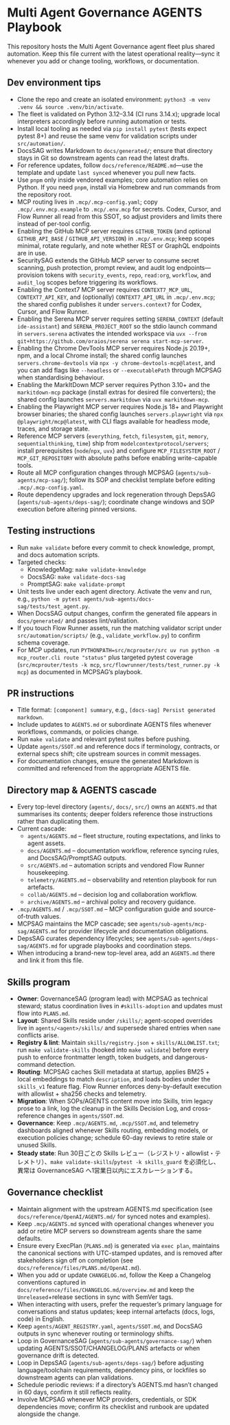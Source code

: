 # Multi Agent Governance AGENTS Playbook

This repository hosts the Multi Agent Governance agent fleet plus shared automation. Keep this file current with the latest operational reality—sync it whenever you add or change tooling, workflows, or documentation.

## Dev environment tips
- Clone the repo and create an isolated environment: `python3 -m venv .venv && source .venv/bin/activate`.
- The fleet is validated on Python 3.12–3.14 (CI runs 3.14.x); upgrade local interpreters accordingly before running automation or tests.
- Install local tooling as needed via `pip install pytest` (tests expect pytest 8+) and reuse the same venv for validation scripts under `src/automation/`.
- DocsSAG writes Markdown to `docs/generated/`; ensure that directory stays in Git so downstream agents can read the latest drafts.
- For reference updates, follow `docs/reference/README.md`—use the template and update `last synced` whenever you pull new facts.
- Use `pnpm` only inside vendored examples; core automation relies on Python. If you need `pnpm`, install via Homebrew and run commands from the repository root.
- MCP routing lives in `.mcp/.mcp-config.yaml`; copy `.mcp/.env.mcp.example` to `.mcp/.env.mcp` for secrets. Codex, Cursor, and Flow Runner all read from this SSOT, so adjust providers and limits there instead of per-tool config.
- Enabling the GitHub MCP server requires `GITHUB_TOKEN` (and optional `GITHUB_API_BASE` / `GITHUB_API_VERSION`) in `.mcp/.env.mcp`; keep scopes minimal, rotate regularly, and note whether REST or GraphQL endpoints are in use.
- SecuritySAG extends the GitHub MCP server to consume secret scanning, push protection, prompt review, and audit log endpoints—provision tokens with `security_events`, `repo`, `read:org`, `workflow`, and `audit_log` scopes before triggering its workflows.
- Enabling the Context7 MCP server requires `CONTEXT7_MCP_URL`, `CONTEXT7_API_KEY`, and (optionally) `CONTEXT7_API_URL` in `.mcp/.env.mcp`; the shared config publishes it under `servers.context7` for Codex, Cursor, and Flow Runner.
- Enabling the Serena MCP server requires setting `SERENA_CONTEXT` (default `ide-assistant`) and `SERENA_PROJECT_ROOT` so the stdio launch command in `servers.serena` activates the intended workspace via `uvx --from git+https://github.com/oraios/serena serena start-mcp-server`.
- Enabling the Chrome DevTools MCP server requires Node.js 20.19+, npm, and a local Chrome install; the shared config launches `servers.chrome-devtools` via `npx -y chrome-devtools-mcp@latest`, and you can add flags like `--headless` or `--executablePath` through MCPSAG when standardising behaviour.
- Enabling the MarkItDown MCP server requires Python 3.10+ and the `markitdown-mcp` package (install extras for desired file converters); the shared config launches `servers.markitdown` via `uvx markitdown-mcp`.
- Enabling the Playwright MCP server requires Node.js 18+ and Playwright browser binaries; the shared config launches `servers.playwright` via `npx @playwright/mcp@latest`, with CLI flags available for headless mode, traces, and storage state.
- Reference MCP servers (`everything`, `fetch`, `filesystem`, `git`, `memory`, `sequentialthinking`, `time`) ship from `modelcontextprotocol/servers`; install prerequisites (`node`/`npx`, `uvx`) and configure `MCP_FILESYSTEM_ROOT` / `MCP_GIT_REPOSITORY` with absolute paths before enabling write-capable tools.
- Route all MCP configuration changes through MCPSAG (`agents/sub-agents/mcp-sag/`); follow its SOP and checklist template before editing `.mcp/.mcp-config.yaml`.
- Route dependency upgrades and lock regeneration through DepsSAG (`agents/sub-agents/deps-sag/`); coordinate change windows and SOP execution before altering pinned versions.

## Testing instructions
- Run `make validate` before every commit to check knowledge, prompt, and docs automation scripts.
- Targeted checks:
  - KnowledgeMag: `make validate-knowledge`
  - DocsSAG: `make validate-docs-sag`
  - PromptSAG: `make validate-prompt`
- Unit tests live under each agent directory. Activate the venv and run, e.g., `python -m pytest agents/sub-agents/docs-sag/tests/test_agent.py`.
- When DocsSAG output changes, confirm the generated file appears in `docs/generated/` and passes lint/validation.
- If you touch Flow Runner assets, run the matching validator script under `src/automation/scripts/` (e.g., `validate_workflow.py`) to confirm schema coverage.
- For MCP updates, run `PYTHONPATH=src/mcprouter/src uv run python -m mcp_router.cli route "status"` plus targeted pytest coverage (`src/mcprouter/tests -k mcp`, `src/flowrunner/tests/test_runner.py -k mcp`) as documented in MCPSAG’s playbook.

## PR instructions
- Title format: `[component] summary`, e.g., `[docs-sag] Persist generated markdown`.
- Include updates to `AGENTS.md` or subordinate AGENTS files whenever workflows, commands, or policies change.
- Run `make validate` and relevant pytest suites before pushing.
- Update `agents/SSOT.md` and reference docs if terminology, contracts, or external specs shift; cite upstream sources in commit messages.
- For documentation changes, ensure the generated Markdown is committed and referenced from the appropriate AGENTS file.

## Directory map & AGENTS cascade
- Every top-level directory (`agents/`, `docs/`, `src/`) owns an `AGENTS.md` that summarises its contents; deeper folders reference those instructions rather than duplicating them.
- Current cascade:
  - `agents/AGENTS.md` – fleet structure, routing expectations, and links to agent assets.
  - `docs/AGENTS.md` – documentation workflow, reference syncing rules, and DocsSAG/PromptSAG outputs.
  - `src/AGENTS.md` – automation scripts and vendored Flow Runner housekeeping.
  - `telemetry/AGENTS.md` – observability and retention playbook for run artefacts.
  - `collab/AGENTS.md` – decision log and collaboration workflow.
  - `archive/AGENTS.md` – archival policy and recovery guidance.
- `.mcp/AGENTS.md` / `.mcp/SSOT.md` – MCP configuration guide and source-of-truth values.
- MCPSAG maintains the MCP cascade; see `agents/sub-agents/mcp-sag/AGENTS.md` for provider lifecycle and documentation obligations.
- DepsSAG curates dependency lifecycles; see `agents/sub-agents/deps-sag/AGENTS.md` for upgrade playbooks and coordination steps.
- When introducing a brand-new top-level area, add an `AGENTS.md` there and link it from this file.

## Skills program
- **Owner**: GovernanceSAG (program lead) with MCPSAG as technical steward; status coordination lives in `#skills-adoption` and updates must flow into `PLANS.md`.
- **Layout**: Shared Skills reside under `/skills/`; agent-scoped overrides live in `agents/<agent>/skills/` and supersede shared entries when `name` conflicts arise.
- **Registry & lint**: Maintain `skills/registry.json` + `skills/ALLOWLIST.txt`; run `make validate-skills` (hooked into `make validate`) before every push to enforce frontmatter length, token budgets, and dangerous-command detection.
- **Routing**: MCPSAG caches Skill metadata at startup, applies BM25 + local embeddings to match `description`, and loads bodies under the `skills_v1` feature flag. Flow Runner enforces deny-by-default execution with allowlist + sha256 checks and telemetry.
- **Migration**: When SOPs/AGENTS content move into Skills, trim legacy prose to a link, log the cleanup in the Skills Decision Log, and cross-reference changes in `agents/SSOT.md`.
- **Governance**: Keep `.mcp/AGENTS.md`, `.mcp/SSOT.md`, and telemetry dashboards aligned whenever Skills routing, embedding models, or execution policies change; schedule 60-day reviews to retire stale or unused Skills.
- **Steady state**: Run 30日ごとの Skills レビュー（レジストリ・allowlist・テレメトリ）、`make validate-skills`/`pytest -k skills_guard` を必須化し、異常は GovernanceSAG へ1営業日以内にエスカレーションする。

## Governance checklist
- Maintain alignment with the upstream AGENTS.md specification (see `docs/reference/OpenAI/AGENTS.md/` for synced notes and examples).
- Keep `.mcp/AGENTS.md` synced with operational changes whenever you add or retire MCP servers so downstream agents share the same defaults.
- Ensure every ExecPlan (`PLANS.md`) is generated via `exec plan`, maintains the canonical sections with UTC-stamped updates, and is removed after stakeholders sign off on completion (see `docs/reference/files/PLANS.md/OpenAI.md`).
- When you add or update `CHANGELOG.md`, follow the Keep a Changelog conventions captured in `docs/reference/files/CHANGELOG.md/overview.md` and keep the `Unreleased`+release sections in sync with SemVer tags.
- When interacting with users, prefer the requester’s primary language for conversations and status updates; keep internal artefacts (docs, logs, code) in English.
- Keep `agents/AGENT_REGISTRY.yaml`, `agents/SSOT.md`, and DocsSAG outputs in sync whenever routing or terminology shifts.
- Loop in GovernanceSAG (`agents/sub-agents/governance-sag/`) when updating AGENTS/SSOT/CHANGELOG/PLANS artefacts or when governance drift is detected.
- Loop in DepsSAG (`agents/sub-agents/deps-sag/`) before adjusting language/toolchain requirements, dependency pins, or lockfiles so downstream agents can plan validations.
- Schedule periodic reviews: if a directory’s AGENTS.md hasn’t changed in 60 days, confirm it still reflects reality.
- Involve MCPSAG whenever MCP providers, credentials, or SDK dependencies move; confirm its checklist and runbook are updated alongside the change.
